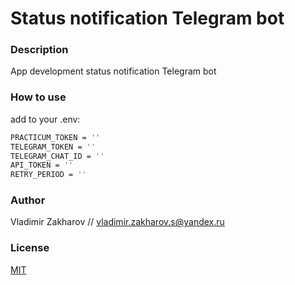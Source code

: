 # Status notification Telegram bot

### Description
App development status notification Telegram bot

### How to use 
add to your .env:
```bash
PRACTICUM_TOKEN = ''
TELEGRAM_TOKEN = ''
TELEGRAM_CHAT_ID = ''
API_TOKEN = ''
RETRY_PERIOD = ''
```

### Author
Vladimir Zakharov // vladimir.zakharov.s@yandex.ru

### License
[MIT](https://choosealicense.com/licenses/mit/)
